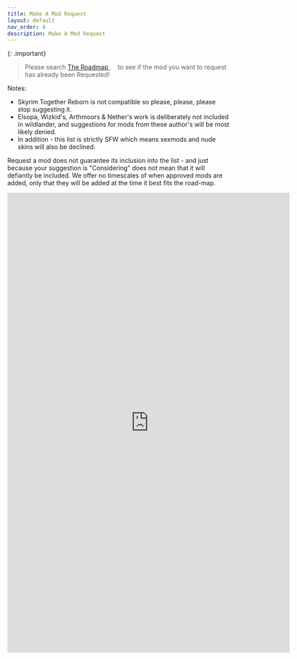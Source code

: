 ```yaml
---
title: Make A Mod Request
layout: default
nav_order: 4
description: Make A Mod Request
---
```


{: .important}
> Please search <a href="https://airtable.com/shrvAxHcCeCqKfnGe/tblBTQCVjGgPefe9L/viwxkaUxzzbMPdslu" target="_blank" rel="noopener noreferrer"> The Roadmap  <svg viewBox="0 0 24 24" aria-labelledby="svg-external-link-title" width="1em" height="1em"><use xlink:href="#svg-external-link"></use></svg></a> to see if the mod you want to request has already been Requested!

Notes:
* Skyrim Together Reborn is not compatible so please, please, please stop suggesting it.
* Elsopa, Wizkid's,  Arthmoors & Nether's work is deliberately not included in wildlander, and suggestions for mods from these author's will be most likely denied.
* In addition - this list is strictly SFW which means sexmods and nude skins will also be declined.

Request a mod does not guarantee its inclusion into the list - and just because your suggestion is "Considering" does not mean that it will defiantly be included. We offer no timescales of when approved mods are added, only that they will be added at the time it best fits the road-map. 


<iframe src="https://airtable.com/shrcKWMTGlJJON2tP" width="640" height="1044" align="left" frameborder="0" marginheight="0" marginwidth="0"> Loading…</iframe>